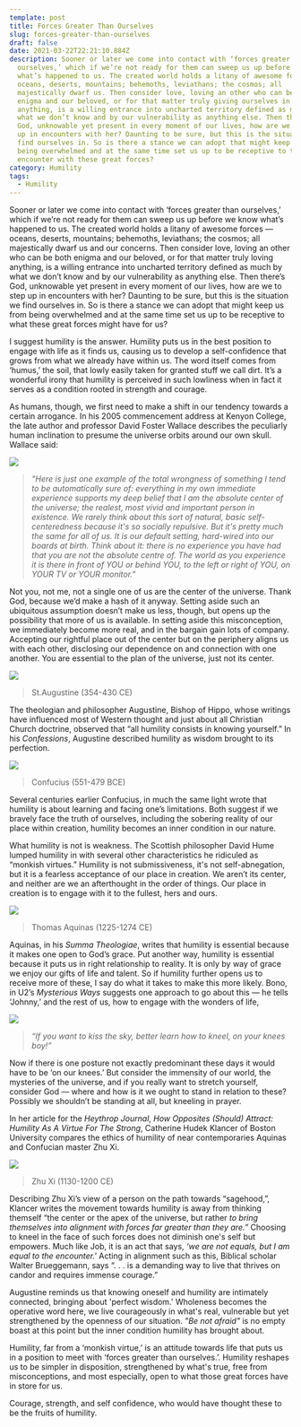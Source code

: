 ```yaml
---
template: post
title: Forces Greater Than Ourselves
slug: forces-greater-than-ourselves
draft: false
date: 2021-03-22T22:21:10.884Z
description: Sooner or later we come into contact with ‘forces greater than
  ourselves,’ which if we’re not ready for them can sweep us up before we know
  what’s happened to us. The created world holds a litany of awesome forces ––
  oceans, deserts, mountains; behemoths, leviathans; the cosmos; all
  majestically dwarf us. Then consider love, loving an other who can be both
  enigma and our beloved, or for that matter truly giving ourselves in love to
  anything, is a willing entrance into uncharted territory defined as much by
  what we don’t know and by our vulnerability as anything else. Then there’s
  God, unknowable yet present in every moment of our lives, how are we to step
  up in encounters with her? Daunting to be sure, but this is the situation we
  find ourselves in. So is there a stance we can adopt that might keep us from
  being overwhelmed and at the same time set us up to be receptive to the
  encounter with these great forces?
category: Humility
tags:
  - Humility
---
```

Sooner or later we come into contact with ‘forces greater than ourselves,’ which if we’re not ready for them can sweep us up before we know what’s happened to us. The created world holds a litany of awesome forces –– oceans, deserts, mountains; behemoths, leviathans; the cosmos; all majestically dwarf us and our concerns. Then consider love, loving an other who can be both enigma and our beloved, or for that matter truly loving anything, is a willing entrance into uncharted territory defined as much by what we don’t know and by our vulnerability as anything else. Then there’s God, unknowable yet present in every moment of our lives, how are we to step up in encounters with her? Daunting to be sure, but this is the situation we find ourselves in. So is there a stance we can adopt that might keep us from being overwhelmed and at the same time set us up to be receptive to what these great forces might have for us? 

I suggest humility is the answer. Humility puts us in the best position to engage with life as it finds us, causing us to develop a self-confidence that grows from what we already have within us. The word itself comes from ‘humus,’ the soil, that lowly easily taken for granted stuff we call dirt. It’s a wonderful irony that humility is perceived in such lowliness when in fact it serves as a condition rooted in strength and courage. 

As humans, though, we first need to make a shift in our tendency towards a certain arrogance. In his 2005 commencement address at Kenyon College, the late author and professor David Foster Wallace describes the peculiarly human inclination to presume the universe  orbits around our own skull. Wallace said:

![](/media/df-wallace.png)

> *"Here is just one example of the total wrongness of something I tend to be automatically sure of: everything in my own immediate experience supports my deep belief that I am the absolute center of the universe; the realest, most vivid and important person in existence. We rarely think about this sort of natural, basic self-centeredness because it's so socially repulsive. But it's pretty much the same for all of us. It is our default setting, hard-wired into our boards at birth. Think about it: there is no experience you have had that you are not the absolute centre of. The world as you experience it is there in front of YOU or behind YOU, to the left or right of YOU, on YOUR TV or YOUR monitor."*

Not you, not me, not a single one of us are the center of the universe. Thank God, because we’d make a hash of it anyway. Setting aside such an ubiquitous assumption doesn’t make us less, though, but opens up the possibility that more of us is available.  In setting aside this misconception, we immediately become more real, and in the bargain gain lots of company. Accepting our rightful place out of the center but on the periphery aligns us with each other, disclosing our dependence on and connection with one another. You are essential to the plan of the universe, just not its center.

![](/media/augustine-2.png)

> St.Augustine (354-430 CE)

The theologian and philosopher Augustine, Bishop of Hippo, whose writings have influenced most of Western thought and just about all Christian Church doctrine, observed that “all humility consists in knowing yourself.” In his *Confessions*, Augustine described humility as wisdom brought to its perfection.

![](/media/confucous-1.png)

> Confucius (551-479 BCE)

Several centuries earlier Confucius, in much the same light wrote that humility is about learning and facing one’s limitations. Both suggest if we bravely face the truth of ourselves, including the sobering reality of our place within creation, humility becomes an inner condition in our nature.  

What humility is not is weakness. The Scottish philosopher David Hume lumped humility in with several other characteristics he ridiculed as “monkish virtues.” Humility is not submissiveness, it's not self-abnegation, but it is a fearless acceptance of our place in creation. We aren’t its center, and neither are we an afterthought in the order of things. Our place in creation is to engage with it to the fullest, hers and ours.

![](/media/aquinas-1.png)

> Thomas Aquinas (1225-1274 CE)

Aquinas, in his *Summa Theologiae*, writes that humility is essential because it makes one open to God’s grace.  Put another way, humility is essential because it puts us in right relationship to reality. It is only by way of grace we enjoy our gifts of life and talent. So if humility further opens us to receive more of these, I say do what it takes to make this more likely.  Bono, in U2’s *Mysterious Ways* suggests one approach to go about this –– he tells ‘Johnny,’ and the rest of us, how to engage with the wonders of life,

![](/media/bono-1.png)

> *“If you want to kiss the sky, better learn how to kneel, on your knees boy!”* 

Now if there is one posture not exactly predominant these days it would have to be ‘on our knees.’ But consider the immensity of our world, the mysteries of the universe, and if you really want to stretch yourself, consider God –– where and how is it we ought to stand in relation to these? Possibly we shouldn’t be standing at all, but kneeling in prayer. 

In her article for the *Heythrop Journal*, *How Opposites (Should) Attract:  Humility As A Virtue For The Strong*, Catherine Hudek Klancer of Boston University compares the ethics of humility of near contemporaries Aquinas and Confucian master Zhu Xi.

![](/media/zhu-xi-1.png)

> Zhu Xi (1130-1200 CE)

Describing Zhu Xi’s view of a person on the path towards “sagehood,”, Klancer writes the movement towards humility is away from thinking themself “the center or the apex of the universe, but rather *to bring themselves into alignment with forces far greater than they* *are.”* Choosing to kneel in the face of such forces does not diminish one's self but empowers. Much like Job, it is an act that says, *‘we are not equals, but I am equal to the encounter.'* Acting in alignment such as this, Biblical scholar Walter Brueggemann, says “. . .  is a demanding way to live that thrives on candor and requires immense courage.”

Augustine reminds us that knowing oneself and humility are intimately connected, bringing about 'perfect wisdom.'  Wholeness becomes the operative word here, we live courageously in what's real, vulnerable but yet strengthened by the openness of our situation. *"Be not afraid"* is no empty boast at this point but the inner condition humility has brought about.

Humility, far from a ‘monkish virtue,’ is an attitude towards life that puts us in a position to meet with ‘forces greater than ourselves.’. Humility reshapes us to be simpler in disposition, strengthened by what's true, free from misconceptions, and most especially, open to what those great forces have in store for us. 

Courage, strength, and self confidence, who would have thought these to be the fruits of humility.